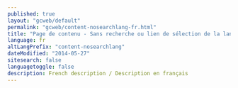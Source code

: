 ```yaml
---
published: true
layout: "gcweb/default"
permalink: "gcweb/content-nosearchlang-fr.html"
title: "Page de contenu - Sans recherche ou lien de sélection de la langue - Thème Canada.ca"
language: fr
altLangPrefix: "content-nosearchlang"
dateModified: "2014-05-27"
sitesearch: false
languagetoggle: false
description: French description / Description en français
---
```



